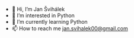 - 👋 Hi, I’m Jan Švihálek
- 👀 I’m interested in Python
- 🌱 I’m currently learning Python
- 📫 How to reach me jan.svihalek00@gmail.com

<!---
JanSvihalek/JanSvihalek is a ✨ special ✨ repository because its `README.md` (this file) appears on your GitHub profile.
You can click the Preview link to take a look at your changes.
--->
